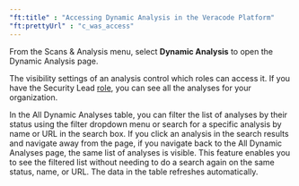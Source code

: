 ```yaml
---
"ft:title" : "Accessing Dynamic Analysis in the Veracode Platform"
"ft:prettyUrl" : "c_was_access"
---
```


From the Scans & Analysis menu, select **Dynamic Analysis** to open the Dynamic Analysis page.

The visibility settings of an analysis control which roles can access it. If you have the Security Lead [role](https://docs.veracode.com/r/c_role_permissions), you can see all the analyses for your organization.

In the All Dynamic Analyses table, you can filter the list of analyses by their status using the filter dropdown menu or search for a specific analysis by name or URL in the search box. If you click an analysis in the search results and navigate away from the page, if you navigate back to the All Dynamic Analyses page, the same list of analyses is visible. This feature enables you to see the filtered list without needing to do a search again on the same status, name, or URL. The data in the table refreshes automatically.